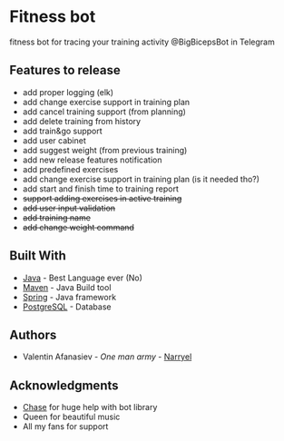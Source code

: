 # Fitness bot

fitness bot for tracing your training activity
@BigBicepsBot in Telegram

## Features to release
* add proper logging (elk)
* add change exercise support in training plan
* add cancel training support (from planning)
* add delete training from history
* add train&go support 
* add user cabinet
* add suggest weight (from previous training)
* add new release features notification
* add predefined exercises
* add change exercise support in training plan (is it needed tho?)
* add start and finish time to training report
* ~~support adding exercises in active training~~
* ~~add user input validation~~
* ~~add training name~~
* ~~add change weight command~~
 
## Built With

* [Java](https://oracle.com/java) - Best Language ever (No)
* [Maven](https://maven.apache.org/) - Java Build tool
* [Spring](https://spring.io/) - Java framework
* [PostgreSQL](https://www.postgresql.org/) - Database


## Authors

* Valentin Afanasiev - *One man army* - [Narryel](https://github.com/Narryel)

## Acknowledgments

* [Chase](https://github.com/Chase22) for huge help with bot library
* Queen for beautiful music
* All my fans for support 
    
